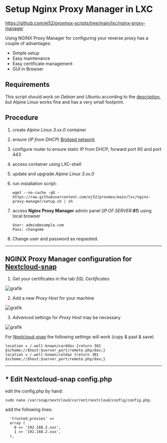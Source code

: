 # Setup Nginx Proxy Manager in LXC

<https://github.com/ej52/proxmox-scripts/tree/main/lxc/nginx-proxy-manager>

Using NGINX Proxy Manager for configuring your reverse proxy has a couple of advantages:
 + Simple setup
 + Easy maintenance
 + Easy certificate management
 + GUI in Browser

## Requirements ##
This script should work on *Debian* and *Ubuntu* according to the [description](https://github.com/ej52/proxmox-scripts/tree/main/lxc/nginx-proxy-manager), but Alpine Linux works fine and has a very small footprint.

## Procedure ##
1. create *Alpine Linux 3.xx.0* container
2. ensure  (_IP from DHCP_) [Bridged network](https://github.com/scubamuc/scubamuc.github.io/blob/scubamuc/wiki-md/LXD-LXC-bridged-network.md)
3. configure router to ensure static IP from DHCP, forward port 80 and port 443
4. access container using LXC-shell
5. update and upgrade *Alpine Linux 3.xx.0*
6. run installation script:

   ```
   wget --no-cache -qO - https://raw.githubusercontent.com/ej52/proxmox/main/lxc/nginx-proxy-manager/setup.sh | sh
   
   ```
7. access **Nginx Proxy Manager** admin panel (*IP.OF.SERVER:**81***) using local browser

   ```
   User: admin@example.com 
   Pass: changeme
   
   ```
8. Change user and password as requested.

----

## NGINX Proxy Manager configuration for [Nextcloud-snap](https://github.com/nextcloud-snap/nextcloud-snap)

1. Get your certificates in the tab *SSL Certificates*

![grafik](https://user-images.githubusercontent.com/54933878/203948256-a7d0a63d-a5a8-4317-bc0d-a352237cbd20.png)

2. Add a new *Proxy Host* for your machine

![grafik](https://user-images.githubusercontent.com/54933878/203948648-ce03c4a9-22d5-498c-8a05-82ea62778156.png)

3. *Advanced* settings for *Proxy Host* may be necessary

![grafik](https://user-images.githubusercontent.com/54933878/208299781-930c748e-d411-42a4-811e-f2ccc4fa41b6.png)

For [Nextcloud-snap](https://github.com/nextcloud-snap/nextcloud-snap) the following settings will work (copy & past & save)

```
location = /.well-known/carddav {return 301 $scheme://$host:$server_port/remote.php/dav;}
location = /.well-known/caldav {return 301 $scheme://$host:$server_port/remote.php/dav;}
```
----

## * Edit Nextcloud-snap config.php

edit the config.php by hand:

```
sudo nano /var/snap/nextcloud/current/nextcloud/config/config.php. 
```
add the following lines:

```
  'trusted_proxies' => 
  array (
    0 => '192.168.2.xxx',
    1 => '192.168.2.xxx',
  ),
  
```

